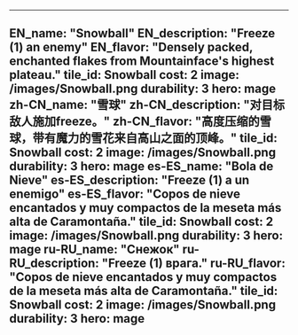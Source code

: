 ---

EN_name: "Snowball"
EN_description: "Freeze (1) an enemy"
EN_flavor: "Densely packed, enchanted flakes from Mountainface's highest plateau."
tile_id: Snowball
cost: 2
image: /images/Snowball.png
durability: 3
hero: mage
zh-CN_name: "雪球"
zh-CN_description: "对目标敌人施加freeze。"
zh-CN_flavor: "高度压缩的雪球，带有魔力的雪花来自高山之面的顶峰。"
tile_id: Snowball
cost: 2
image: /images/Snowball.png
durability: 3
hero: mage
es-ES_name: "Bola de Nieve"
es-ES_description: "Freeze (1) a un enemigo"
es-ES_flavor: "Copos de nieve encantados y muy compactos de la meseta más alta de Caramontaña."
tile_id: Snowball
cost: 2
image: /images/Snowball.png
durability: 3
hero: mage
ru-RU_name: "Снежок"
ru-RU_description: "Freeze (1) врага."
ru-RU_flavor: "Copos de nieve encantados y muy compactos de la meseta más alta de Caramontaña."
tile_id: Snowball
cost: 2
image: /images/Snowball.png
durability: 3
hero: mage
---
